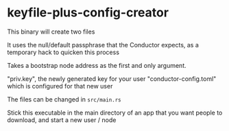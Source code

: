 # keyfile-plus-config-creator

This binary will create two files

It uses the null/default passphrase that the Conductor expects, as a temporary hack to quicken this process

Takes a bootstrap node address as the first and only argument.

"priv.key", the newly generated key for your user
"conductor-config.toml" which is configured for that new user

The files can be changed in `src/main.rs`

Stick this executable in the main directory of an app that you want people to download, and start a new user / node